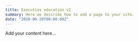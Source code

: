 ```yaml
---
title: Executive education v2
summary: Here we describe how to add a page to your site.
date: "2020-06-20T00:00:00Z"
---
```


Add your *content* here...
